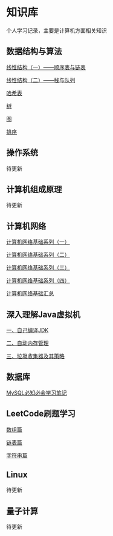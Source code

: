 # 知识库
个人学习记录，主要是计算机方面相关知识

## 数据结构与算法
[线性结构（一）——顺序表与链表](https://zhouwyu.github.io/2023/03/06/shu-ju-jie-gou-yu-suan-fa-xian-xing-jie-gou-pian-yi-c-yu-yan-ban/)

[线性结构（二）——栈与队列](https://zhouwyu.github.io/2023/06/01/shu-ju-jie-gou-yu-suan-fa-xian-xing-jie-gou-pian-er-c-yu-yan-ban/)

[哈希表](https://zhouwyu.github.io/2023/03/03/shu-ju-jie-gou-yu-suan-fa-ha-xi-biao-pian-c-yu-yan-ban/)

[树](https://zhouwyu.github.io/2023/06/01/shu-ju-jie-gou-yu-suan-fa-shu-pian-c-yu-yan-ban/)

[图](https://zhouwyu.github.io/2023/06/01/shu-ju-jie-gou-yu-suan-fa-tu-pian-c-yu-yan-ban/)

[排序]()


## 操作系统
待更新

## 计算机组成原理
待更新


## 计算机网络
[计算机网络基础系列（一）](https://zhouwyu.github.io/2023/06/01/ji-suan-ji-wang-luo-ji-chu-xi-lie-yi/)

[计算机网络基础系列（二）](https://zhouwyu.github.io/2023/06/01/ji-suan-ji-wang-luo-ji-chu-xi-lie-er/)

[计算机网络基础系列（三）](https://zhouwyu.github.io/2023/06/01/ji-suan-ji-wang-luo-ji-chu-xi-lie-san/)

[计算机网络基础系列（四）](https://zhouwyu.github.io/2023/06/01/ji-suan-ji-wang-luo-ji-chu-xi-lie-si/)

[计算机网络基础汇总](https://zhouwyu.github.io/2023/06/01/ji-suan-ji-wang-luo/)


## 深入理解Java虚拟机
[一、自己编译JDK](https://zhouwyu.github.io/2021/12/29/shen-ru-li-jie-java-xu-ni-ji-zhi-zi-ji-bian-yi-jdk/)

[二、自动内存管理](https://zhouwyu.github.io/2023/06/01/java-nei-cun-qu-yu-yu-nei-cun-yi-chu-yi-chang/)

[三、垃圾收集器及其策略](https://zhouwyu.github.io/2023/06/01/la-ji-shou-ji-qi-yu-nei-cun-fen-pei-ce-lue/)

## 数据库
[MySQL必知必会学习笔记](https://zhouwyu.github.io/2023/03/02/mysql-bi-zhi-bi-hui-xue-xi-ji-lu/)

## LeetCode刷题学习
[数组篇](https://zhouwyu.github.io/2023/03/01/leetcode-shua-ti-xue-xi-shu-zu-pian/)

[链表篇](https://zhouwyu.github.io/2023/03/01/leetcode-shua-ti-xue-xi-lian-biao-pian/)

[字符串篇](https://zhouwyu.github.io/2023/06/07/leetcode-shua-ti-xue-xi-zi-fu-chuan-pian/)


## Linux
待更新

## 量子计算
待更新
